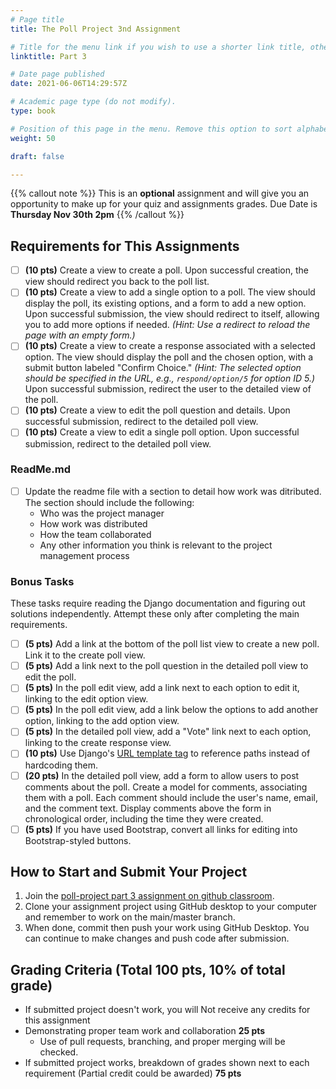 ```yaml
---
# Page title
title: The Poll Project 3nd Assignment

# Title for the menu link if you wish to use a shorter link title, otherwise remove this option.
linktitle: Part 3

# Date page published
date: 2021-06-06T14:29:57Z

# Academic page type (do not modify).
type: book

# Position of this page in the menu. Remove this option to sort alphabetically.
weight: 50

draft: false

---
```


{{% callout note %}}
This is an **optional** assignment and will give you an opportunity to make up for your quiz and assignments grades.
Due Date is <strong>Thursday Nov 30th 2pm</strong>
{{% /callout %}}

## Requirements for This Assignments 

- [ ] **(10 pts)** Create a view to create a poll. Upon successful creation, the view should redirect you back to the poll list.
- [ ] **(10 pts)** Create a view to add a single option to a poll. The view should display the poll, its existing options, and a form to add a new option. Upon successful submission, the view should redirect to itself, allowing you to add more options if needed. *(Hint: Use a redirect to reload the page with an empty form.)*
- [ ] **(10 pts)** Create a view to create a response associated with a selected option. The view should display the poll and the chosen option, with a submit button labeled "Confirm Choice." *(Hint: The selected option should be specified in the URL, e.g., `respond/option/5` for option ID 5.)* Upon successful submission, redirect the user to the detailed view of the poll.
- [ ] **(10 pts)** Create a view to edit the poll question and details. Upon successful submission, redirect to the detailed poll view.
- [ ] **(10 pts)** Create a view to edit a single poll option. Upon successful submission, redirect to the detailed poll view.

### ReadMe.md
- [ ] Update the readme file with a section to detail how work was ditributed. The section should include the following:
    - Who was the project manager
    - How work was distributed
    - How the team collaborated
    - Any other information you think is relevant to the project management process

### Bonus Tasks

These tasks require reading the Django documentation and figuring out solutions independently. Attempt these only after completing the main requirements.

- [ ] **(5 pts)** Add a link at the bottom of the poll list view to create a new poll. Link it to the create poll view.
- [ ] **(5 pts)** Add a link next to the poll question in the detailed poll view to edit the poll.
- [ ] **(5 pts)** In the poll edit view, add a link next to each option to edit it, linking to the edit option view.
- [ ] **(5 pts)** In the poll edit view, add a link below the options to add another option, linking to the add option view.
- [ ] **(5 pts)** In the detailed poll view, add a "Vote" link next to each option, linking to the create response view.
- [ ] **(10 pts)** Use Django's [URL template tag](https://docs.djangoproject.com/en/3.2/ref/templates/builtins/#url) to reference paths instead of hardcoding them.
- [ ] **(20 pts)** In the detailed poll view, add a form to allow users to post comments about the poll. Create a model for comments, associating them with a poll. Each comment should include the user's name, email, and the comment text. Display comments above the form in chronological order, including the time they were created.
- [ ] **(5 pts)** If you have used Bootstrap, convert all links for editing into Bootstrap-styled buttons.

## How to Start and Submit Your Project

1. Join the [poll-project part 3 assignment on github classroom](https://classroom.github.com/a/BRv3EByY).
2. Clone your assignment project using GitHub desktop to your computer and remember to work on the main/master branch.
3. When done, commit then push your work using GitHub Desktop. You can continue to make changes and push code after submission.

## Grading Criteria (Total 100 pts, 10% of total grade)

- If submitted project doesn't work, you will Not receive any credits for this assignment
- Demonstrating proper team work and collaboration **25 pts**
    - Use of pull requests, branching, and proper merging will be checked.
- If submitted project works, breakdown of grades shown next to each requirement (Partial credit could be awarded) **75 pts**
